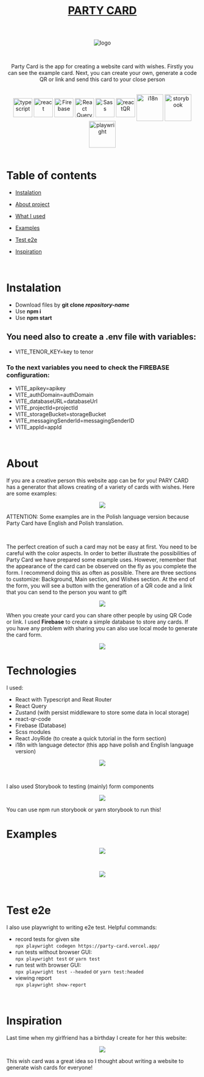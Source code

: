 # <p align="center">[PARTY CARD](https://party-card.vercel.app/)</p>

<br />

<p align="center"> <img src="https://user-images.githubusercontent.com/77500425/222897418-cbd29db7-95e6-47cc-a493-6dc69f594e0b.png" title="logo" alt="logo"/></p>

<br />

<p align="center">Party Card is the app for creating a website card with wishes. Firstly you can see the example card. Next, you can create your own, generate a code QR or link and send this card to your close person  </p>

<br />

<div align="center">

<img src="https://user-images.githubusercontent.com/77500425/161311954-e03613e7-54b2-4d1b-ac2e-559f8c1e9f2d.png" alt="typescript" height="50"  align="center" title="TS"/>
<img src="https://user-images.githubusercontent.com/77500425/161312615-f3961568-28bb-48fa-9d95-93ecd61337b3.png" alt="react"  height="50" align="center"/>
<img src="https://user-images.githubusercontent.com/77500425/165483039-a65ef61f-a3ae-4524-bfa5-04788dd894ea.png" alt="Firebase"  height="50" align="center"/>
<img src="https://react-query-v3.tanstack.com/_next/static/images/emblem-light-628080660fddb35787ff6c77e97ca43e.svg" alt="React Query"  height="50" align="center"/>
<img src="https://upload.wikimedia.org/wikipedia/commons/thumb/9/96/Sass_Logo_Color.svg/1280px-Sass_Logo_Color.svg.png" alt="Sass" height="50"  align="center" title="Scss" />
<img src="https://user-images.githubusercontent.com/77500425/222898367-766dc880-f7b0-47e9-877c-f3046f17e90b.png" alt="reactQR" height="50"  align="center" title="reactQR" />
<img src="https://user-images.githubusercontent.com/77500425/186013478-fdf4ea21-8745-4c5d-9591-35e45e39c66f.png" title="i18n"  width="70" align="center"/>
<img src="https://user-images.githubusercontent.com/77500425/225035862-23c482f7-063d-439f-8dce-b32f00af25c6.png" title="storybook"  width="70" align="center"/>
<img src="https://user-images.githubusercontent.com/77500425/226908142-1d7f9ad7-7422-43d8-a9fa-190f6267aa8c.svg" title="playwright"  width="70" align="center"/>

</div>

<br />

# Table of contents

-   [Instalation](#instalation)

-   [About project](#about)

-   [What I used](#technologies)

-   [Examples](#examples)

-   [Test e2e](#test-e2e)

-   [Inspiration](#inspiration)

<br />

# Instalation

-   Download files by **git clone _repository-name_**
-   Use **npm i**
-   Use **npm start**

## You need also to create a .env file with variables:

-   VITE_TENOR_KEY=key to tenor

### To the next variables you need to check the FIREBASE configuration:

-   VITE_apikey=apikey
-   VITE_authDomain=authDomain
-   VITE_databaseURL=databaseUrl
-   VITE_projectId=projectId
-   VITE_storageBucket=storageBucket
-   VITE_messagingSenderId=messagingSenderID
-   VITE_appId=appId

<br />

# About

If you are a creative person this website app can be for you! PARY CARD has a generator that allows creating of a variety of cards with wishes. Here are some examples:

<p align="center"> <img src="https://user-images.githubusercontent.com/77500425/222951348-05def778-efaf-4768-a6b9-70483516cde2.png"/><p>

ATTENTION: Some examples are in the Polish language version because Party Card have English and Polish translation.

<br />

The perfect creation of such a card may not be easy at first. You need to be careful with the color aspects. In order to better illustrate the possibilities of Party Card we have prepared some example uses. However, remember that the appearance of the card can be observed on the fly as you complete the form. I recommend doing this as often as possible. There are three sections to customize: Background, Main section, and Wishes section. At the end of the form, you will see a button with the generation of a QR code and a link that you can send to the person you want to gift

<p align="center"> <img src="https://user-images.githubusercontent.com/77500425/222978011-3be179d8-06da-4b2a-a2e0-2a8343a30cba.png"/><p>

When you create your card you can share other people by using QR Code or link. I used **Firebase** to create a simple database to store any cards. If you have any problem with sharing you can also use local mode to generate the card form.

<p align="center"> <img src="https://user-images.githubusercontent.com/77500425/222967100-e180f7d0-4912-444b-bd14-577e6ac374d3.png"/><p>

# Technologies

I used:

-   React with Typescript and Reat Router
-   React Query
-   Zustand (with persist middleware to store some data in local storage)
-   react-qr-code
-   Firebase (Database)
-   Scss modules
-   React JoyRide (to create a quick tutorial in the form section)
-   i18n with language detector (this app have polish and English language version)

<p align="center"> <img src="https://user-images.githubusercontent.com/77500425/223087597-62d43786-952f-4ea9-909c-de9162969826.png"/><p>

<br/>

I also used Storybook to testing (mainly) form components

<p align="center"> <img src="https://user-images.githubusercontent.com/77500425/225036590-8990ac2e-584e-464b-94b4-fa54629d7e66.png"/><p>

You can use npm run storybook or yarn storybook to run this!

# Examples

<p align="center"> <img src="https://user-images.githubusercontent.com/77500425/222951361-3c48b1f9-5c8f-49e5-887c-244517adabdf.png"/><p>
  <br />
  <p align="center"> <img src="https://user-images.githubusercontent.com/77500425/222978339-dedd12f2-1733-4e5f-b1aa-6af78585205d.png"/><p>

<br />

# Test e2e

I also use playwright to writing e2e test.
Helpful commands:

-   record tests for given site  
    `npx playwright codegen https://party-card.vercel.app/`
-   run tests without browser GUI:  
    `npx playwright test` or `yarn test`
-   run test with browser GUI:  
    `npx playwright test --headed` or `yarn test:headed`
-   viewing report  
    `npx playwright show-report`

<br/>

# Inspiration

Last time when my girlfriend has a birthday I create for her this website:

<p align="center"> <img src="https://user-images.githubusercontent.com/77500425/222951544-bcaa3d55-7882-4ff1-a474-39a16a83a882.png"/><p>

This wish card was a great idea so I thought about writing a website to generate wish cards for everyone!
